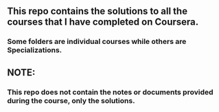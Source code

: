 ## This repo contains the solutions to all the courses that I have completed on Coursera.
### Some folders are individual courses while others are Specializations.

## NOTE:
### This repo does not contain the notes or documents provided during the course, only the solutions.